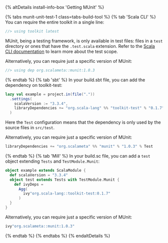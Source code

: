 {% altDetails install-info-box 'Getting MUnit' %}

{% tabs munit-unit-test-1 class=tabs-build-tool %}
{% tab 'Scala CLI' %}
You can require the entire toolkit in a single line:
```scala
//> using toolkit latest
```
MUnit, being a testing framework, is only available in test files: files in a `test` directory or ones that have the `.test.scala` extension. Refer to the [Scala CLI documentation](https://scala-cli.virtuslab.org/docs/commands/test/) to learn more about the test scope.

Alternatively, you can require just a specific version of MUnit:
```scala
//> using dep org.scalameta::munit:1.0.3
```
{% endtab %}
{% tab 'sbt' %}
In your build.sbt file, you can add the dependency on toolkit-test:
```scala
lazy val example = project.in(file("."))
  .settings(
    scalaVersion := "3.3.4",
    libraryDependencies += "org.scala-lang" %% "toolkit-test" % "0.1.7" % Test
  )
```

Here the `Test` configuration means that the dependency is only used by the source files in `src/test`.

Alternatively, you can require just a specific version of MUnit:
```scala
libraryDependencies += "org.scalameta" %% "munit" % "1.0.3" % Test
```
{% endtab %}
{% tab 'Mill' %}
In your build.sc file, you can add a `test` object extending `Tests` and `TestModule.Munit`:
```scala
object example extends ScalaModule {
  def scalaVersion = "3.3.4"
  object test extends Tests with TestModule.Munit {
    def ivyDeps =
      Agg(
        ivy"org.scala-lang::toolkit-test:0.1.7"
      )
  }
}
```

Alternatively, you can require just a specific version of MUnit:
```scala
ivy"org.scalameta::munit:1.0.3"
```
{% endtab %}
{% endtabs %}
{% endaltDetails %}
